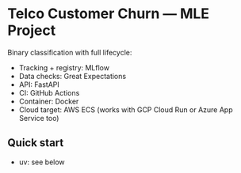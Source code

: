 # Telco Customer Churn — MLE Project
Binary classification with full lifecycle:
- Tracking + registry: MLflow
- Data checks: Great Expectations
- API: FastAPI
- CI: GitHub Actions
- Container: Docker
- Cloud target: AWS ECS (works with GCP Cloud Run or Azure App Service too)

## Quick start
- uv: see below